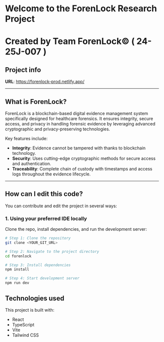 # Welcome to the ForenLock Research Project
# Created by Team ForenLock© ( 24-25J-007 )

## Project info

**URL**: https://forenlock-prod.netlify.app/

---

## What is ForenLock?

ForenLock is a blockchain-based digital evidence management system specifically designed for healthcare forensics. It ensures integrity, secure access, and privacy in handling forensic evidence by leveraging advanced cryptographic and privacy-preserving technologies.

Key features include:

- **Integrity**: Evidence cannot be tampered with thanks to blockchain technology.
- **Security**: Uses cutting-edge cryptographic methods for secure access and authentication.
- **Traceability**: Complete chain of custody with timestamps and access logs throughout the evidence lifecycle.

---

## How can I edit this code?

You can contribute and edit the project in several ways:

### 1. Using your preferred IDE locally

Clone the repo, install dependencies, and run the development server:

```sh
# Step 1: Clone the repository
git clone <YOUR_GIT_URL>

# Step 2: Navigate to the project directory
cd forenlock

# Step 3: Install dependencies
npm install

# Step 4: Start development server
npm run dev
```

## Technologies used

This project is built with:

- React
- TypeScript
- Vite
- Tailwind CSS
